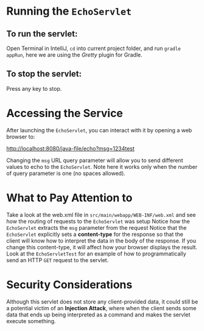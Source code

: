 # Running the `EchoServlet`

## To run the servlet:

Open Terminal in IntelliJ, `cd` into current project folder, and run `gradle appRun`, here we are using the *Gretty* plugin for Gradle.

## To stop the servlet:

Press any key to stop.

# Accessing the Service
After launching the `EchoServlet`, you can interact with it by opening a web browser to:

[http://localhost:8080/java-file/echo?msg=1234test](http://localhost:8080/java-file/echo?msg=1234test)

Changing the `msg` URL query parameter will allow you to send different values to echo to the `EchoServlet`. Note here it works only when the number of query parameter is one (no spaces allowed).

# What to Pay Attention to
Take a look at the web.xml file in `src/main/webapp/WEB-INF/web.xml` and see how the routing of requests to the `EchoServlet` was setup
Notice how the `EchoServlet` extracts the `msg` parameter from the request
Notice that the `EchoServlet` explicitly sets a **content-type** for the response so that the client will know how to interpret the data in the body of the response. If you change this content-type, it will affect how your browser displays the result.
Look at the `EchoServletTest` for an example of how to programmatically send an HTTP `GET` request to the servlet.

# Security Considerations

Although this servlet does not store any client-provided data, it could still be a potential victim of an **Injection Attack**, where
when the client sends some data that ends up being interpreted as a command and makes the servlet execute something.
